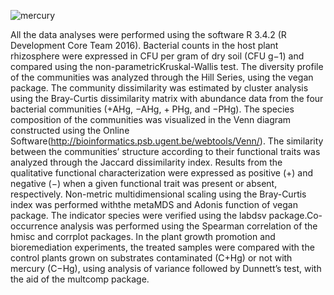 
![mercury](https://github.com/user-attachments/assets/75d49c42-e83c-4e13-a902-60c44824baac)

All the data analyses were performed using the software R 3.4.2 (R Development Core Team 2016). Bacterial counts in the host plant rhizosphere were expressed in CFU per gram of dry soil (CFU g−1) and compared using the non-parametricKruskal-Wallis test. The diversity profile of the communities was analyzed through the Hill Series, using the vegan
package. The community dissimilarity was estimated by cluster analysis using the Bray-Curtis dissimilarity matrix with abundance data from the four bacterial communities (+AHg, −AHg, + PHg, and −PHg). The species composition of the communities was visualized in the Venn diagram constructed using the Online Software(http://bioinformatics.psb.ugent.be/webtools/Venn/). The similarity between the communities’ structure according to their functional traits was analyzed through the Jaccard dissimilarity index. Results from the qualitative functional characterization were expressed as positive (+) and negative (−) when a given functional trait
was present or absent, respectively. Non-metric multidimensional scaling using the Bray-Curtis index was performed withthe metaMDS and Adonis function of vegan package. The
indicator species were verified using the labdsv package.Co-occurrence analysis was performed using the Spearman correlation of the hmisc and corrplot packages. In the plant
growth promotion and bioremediation experiments, the treated samples were compared with the control plants grown on substrates contaminated (C+Hg) or not with mercury (C−Hg),
using analysis of variance followed by Dunnett’s test, with the aid of the multcomp package.


